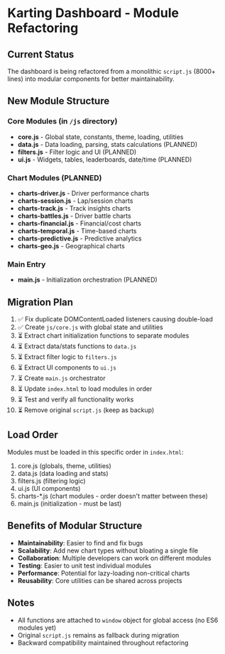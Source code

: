 # Karting Dashboard - Module Refactoring

## Current Status
The dashboard is being refactored from a monolithic `script.js` (8000+ lines) into modular components for better maintainability.

## New Module Structure

### Core Modules (in `/js` directory)
- **core.js** - Global state, constants, theme, loading, utilities
- **data.js** - Data loading, parsing, stats calculations (PLANNED)
- **filters.js** - Filter logic and UI (PLANNED)
- **ui.js** - Widgets, tables, leaderboards, date/time (PLANNED)

### Chart Modules (PLANNED)
- **charts-driver.js** - Driver performance charts
- **charts-session.js** - Lap/session charts
- **charts-track.js** - Track insights charts
- **charts-battles.js** - Driver battle charts
- **charts-financial.js** - Financial/cost charts
- **charts-temporal.js** - Time-based charts
- **charts-predictive.js** - Predictive analytics
- **charts-geo.js** - Geographical charts

### Main Entry
- **main.js** - Initialization orchestration (PLANNED)

## Migration Plan

1. ✅ Fix duplicate DOMContentLoaded listeners causing double-load
2. ✅ Create `js/core.js` with global state and utilities
3. ⏳ Extract chart initialization functions to separate modules
4. ⏳ Extract data/stats functions to `data.js`
5. ⏳ Extract filter logic to `filters.js`
6. ⏳ Extract UI components to `ui.js`
7. ⏳ Create `main.js` orchestrator
8. ⏳ Update `index.html` to load modules in order
9. ⏳ Test and verify all functionality works
10. ⏳ Remove original `script.js` (keep as backup)

## Load Order
Modules must be loaded in this specific order in `index.html`:
1. core.js (globals, theme, utilities)
2. data.js (data loading and stats)
3. filters.js (filtering logic)
4. ui.js (UI components)
5. charts-*.js (chart modules - order doesn't matter between these)
6. main.js (initialization - must be last)

## Benefits of Modular Structure
- **Maintainability**: Easier to find and fix bugs
- **Scalability**: Add new chart types without bloating a single file
- **Collaboration**: Multiple developers can work on different modules
- **Testing**: Easier to unit test individual modules
- **Performance**: Potential for lazy-loading non-critical charts
- **Reusability**: Core utilities can be shared across projects

## Notes
- All functions are attached to `window` object for global access (no ES6 modules yet)
- Original `script.js` remains as fallback during migration
- Backward compatibility maintained throughout refactoring
